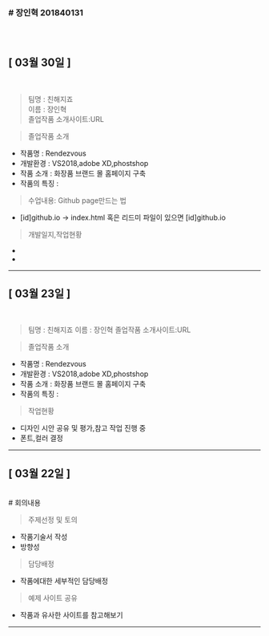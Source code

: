 <h3># 장인혁 201840131<h3>
<br>

## [ 03월 30일 ]
<br>
 
 > 팀명 : 친해지죠  
 > 이름 : 장인혁  
 > 졸업작품 소개사이트:URL


> 졸업작품 소개
- 작품명 : Rendezvous
- 개발환경 : VS2018,adobe XD,phostshop
- 작품 소개 : 화장품 브랜드 몰 홈페이지 구축
- 작품의 특징 : 
 
 
 > 수업내용: Github page만드는 법  
 - [id]github.io -> index.html 혹은 리드미 파일이 있으면 [id]github.io
 
 > 개발일지,작업현황 
 - 
 - 




---

## [ 03월 23일 ]
<br>
 
> 팀명 : 친해지죠
> 이름 : 장인혁
> 졸업작품 소개사이트:URL


> 졸업작품 소개
- 작품명 : Rendezvous
- 개발환경 : VS2018,adobe XD,phostshop
- 작품 소개 : 화장품 브랜드 몰 홈페이지 구축
- 작품의 특징 : 
 
 
 
 > 작업현황 
 - 디자인 시안 공유 및 평가,참고 작업 진행 중
 - 폰트,컬러 결정




---


## [ 03월 22일 ]
>>>>>>>
<br>
# 회의내용

> 주제선정 및 토의 
- 작품기술서 작성
- 방향성 
  
> 담당배정
- 작품에대한 세부적인 담당배정

> 예제 사이트 공유
- 작품과 유사한 사이트를 참고해보기


---

